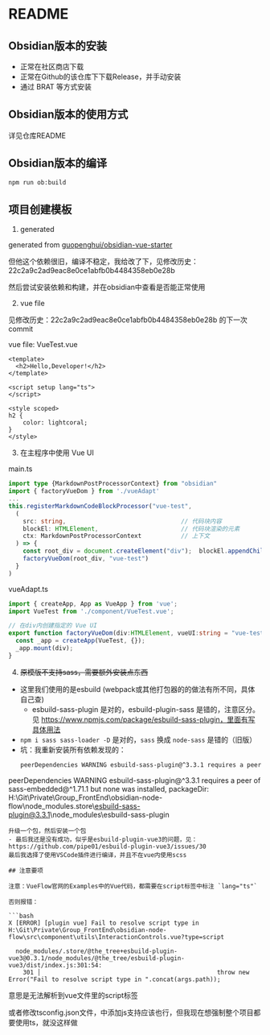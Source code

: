 # README

## Obsidian版本的安装

- 正常在社区商店下载
- 正常在Github的该仓库下下载Release，并手动安装
- 通过 BRAT 等方式安装

## Obsidian版本的使用方式

详见仓库README

## Obsidian版本的编译

```bash
npm run ob:build
```

## 项目创建模板

1. generated

generated from [guopenghui/obsidian-vue-starter](https://github.com/guopenghui/obsidian-vue-starter)

但他这个依赖很旧，编译不稳定，我给改了下，见修改历史：22c2a9c2ad9eac8e0ce1abfb0b4484358eb0e28b

然后尝试安装依赖和构建，并在obsidian中查看是否能正常使用

2. vue file

见修改历史：22c2a9c2ad9eac8e0ce1abfb0b4484358eb0e28b 的下一次commit

vue file: VueTest.vue

```vue
<template>
  <h2>Hello,Developer!</h2>
</template>

<script setup lang="ts">
</script>

<style scoped>
h2 {
    color: lightcoral;
}
</style>
```

3. 在主程序中使用 Vue UI

main.ts

```ts
import type {MarkdownPostProcessorContext} from "obsidian"
import { factoryVueDom } from './vueAdapt'
...
this.registerMarkdownCodeBlockProcessor("vue-test",
  (
    src: string,                                // 代码块内容
    blockEl: HTMLElement,                       // 代码块渲染的元素
    ctx: MarkdownPostProcessorContext           // 上下文
  ) => {
    const root_div = document.createElement("div");  blockEl.appendChild(root_div); root_div.classList.add("vue-shell");
    factoryVueDom(root_div, "vue-test")
  }
)
```

vueAdapt.ts

```ts
import { createApp, App as VueApp } from 'vue';
import VueTest from './component/VueTest.vue';

// 在div内创建指定的 Vue UI
export function factoryVueDom(div:HTMLElement, vueUI:string = "vue-test"):void {
  const _app = createApp(VueTest, {});
  _app.mount(div);
}
```

4. ~~原模版不支持sass，需要额外安装点东西~~

- 这里我们使用的是esbuild (webpack或其他打包器的的做法有所不同，具体自己查)
  - esbuild-sass-plugin 是对的，esbuild-plugin-sass 是错的，注意区分。见 https://www.npmjs.com/package/esbuild-sass-plugin，里面有写具体用法
- `npm i sass sass-loader -D` 是对的，`sass` 换成 `node-sass` 是错的（旧版）
- 坑：我重新安装所有依赖发现的：
  ```bash
  peerDependencies WARNING esbuild-sass-plugin@^3.3.1 requires a peer of esbuild@>=0.20.1 but H:\Git\Private\Group_FrontEnd\obsidian-node-flow\node_modules\esbuild was installed at esbuild@0.14.54, packageDir: H:\Git\Private\Group_FrontEnd\obsidian-node-flow\node_modules\.store\esbuild-sass-plugin@3.3.1\node_modules\esbuild-sass-plugin
peerDependencies WARNING esbuild-sass-plugin@^3.3.1 requires a peer of sass-embedded@^1.71.1 but none was installed, packageDir: H:\Git\Private\Group_FrontEnd\obsidian-node-flow\node_modules\.store\esbuild-sass-plugin@3.3.1\node_modules\esbuild-sass-plugin
  ```
  升级一个包，然后安装一个包
- 最后我还是没有成功，似乎是esbuild-plugin-vue3的问题，见：https://github.com/pipe01/esbuild-plugin-vue3/issues/30
  最后我选择了使用VSCode插件进行编译，并且不在vue内使用scss

## 注意要项

注意：VueFlow官网的Examples中的Vue代码，都需要在script标签中标注 `lang="ts"`

否则报错：

```bash
X [ERROR] [plugin vue] Fail to resolve script type in H:\Git\Private\Group_FrontEnd\obsidian-node-flow\src\component\utils\InteractionControls.vue?type=script

    node_modules/.store/@the_tree+esbuild-plugin-vue3@0.3.1/node_modules/@the_tree/esbuild-plugin-vue3/dist/index.js:301:54:
      301 │                                                 throw new Error("Fail to resolve script type in ".concat(args.path));
```

意思是无法解析到vue文件里的script标签

或者修改tsconfig.json文件，中添加js支持应该也行，但我现在想强制整个项目都要使用ts，就没这样做
